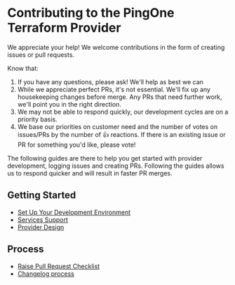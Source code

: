 # Contributing to the PingOne Terraform Provider

We appreciate your help!  We welcome contributions in the form of creating issues or pull requests.

Know that:
1. If you have any questions, please ask!  We'll help as best we can
2. While we appreciate perfect PRs, it's not essential. We'll fix up any housekeeping changes before merge.  Any PRs that need further work, we'll point you in the right direction.
3. We may not be able to respond quickly, our development cycles are on a priority basis.
4. We base our priorities on customer need and the number of votes on issues/PRs by the number of 👍 reactions.  If there is an existing issue or PR for something you'd like, please vote!

The following guides are there to help you get started with provider development, logging issues and creating PRs.  Following the guides allows us to respond quicker and will result in faster PR merges.

## Getting Started

- [Set Up Your Development Environment](contributing/development-environment.md)
- [Services Support](contributing/services-support.md)
- [Provider Design](contributing/provider-design.md)

## Process
- [Raise Pull Request Checklist](contributing/pr-checklist.md)
- [Changelog process](contributing/changelog-process.md)
